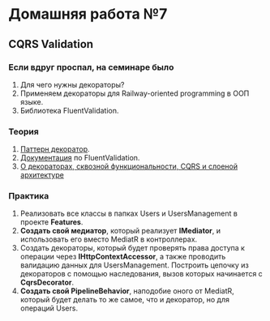 # Домашняя работа №7

## CQRS Validation

### Если вдруг проспал, на семинаре было
1) Для чего нужны декораторы?
2) Применяем декораторы для Railway-oriented programming в ООП языке.
3) Библиотека FluentValidation.

### Теория
1. [Паттерн декоратор](https://metanit.com/sharp/patterns/4.1.php).
2. [Документация](https://docs.fluentvalidation.net) по FluentValidation.
3. [О декораторах, сквозной функциональности, CQRS и слоеной архитектуре](https://habr.com/ru/articles/353258/)

### Практика
1. Реализовать все классы в папках Users и UsersManagement в проекте **Features**.
2. **Создать свой медиатор**, который реализует **IMediator**, и использовать его вместо MediatR в контроллерах.
3. Создать декораторы, который будет проверять права доступа к операции через **IHttpContextAccessor**, а также проводить валидацию данных для UsersManagement. Построить цепочку из декораторов с помощью наследования, вызов которых начинается с **CqrsDecorator**.
4. **Создать свой PipelineBehavior**, наподобие оного от MediatR, который будет делать то же самое, что и декоратор, но для операций Users.

